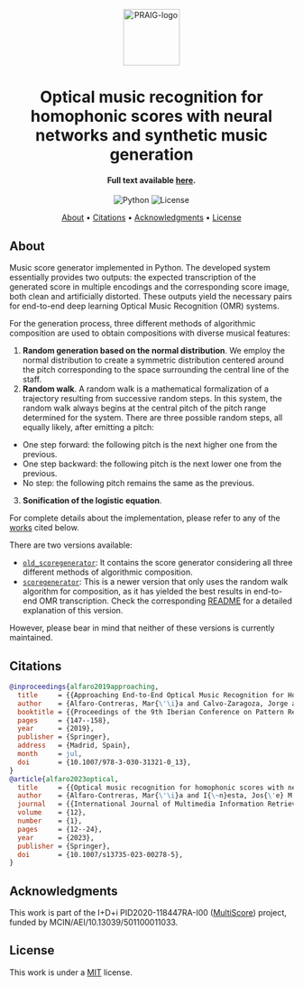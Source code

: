 <p align="center">
  <a href="https://praig.ua.es/"><img src="https://i.imgur.com/Iu7CvC1.png" alt="PRAIG-logo" width="100"></a>
</p>

<h1 align="center">Optical music recognition for homophonic scores with neural networks and synthetic music generation</h1>

<h4 align="center">Full text available <a href="https://link.springer.com/article/10.1007/s13735-023-00278-5" target="_blank">here</a>.</h4>

<p align="center">
  <img src="https://img.shields.io/badge/python-3.9.0-orange" alt="Python">
  <img src="https://img.shields.io/static/v1?label=License&message=MIT&color=blue" alt="License">
</p>


<p align="center">
  <a href="#about">About</a> •
  <a href="#citations">Citations</a> •
  <a href="#acknowledgments">Acknowledgments</a> •
  <a href="#license">License</a>
</p>


## About

Music score generator implemented in Python. The developed system essentially provides two outputs: the expected transcription of the generated score in multiple encodings and the corresponding score image, both clean and artificially distorted. These outputs yield the necessary pairs for end-to-end deep learning Optical Music Recognition (OMR) systems.

For the generation process, three different methods of algorithmic composition are used to obtain compositions with diverse musical features:
1) **Random generation based on the normal distribution**. We employ the normal distribution to create a symmetric distribution centered around the pitch corresponding to the space surrounding the central line of the staff.
2) **Random walk**. A random walk is a mathematical formalization of a trajectory resulting from successive random steps. In this system, the random walk always begins at the central pitch of the pitch range determined for the system. There are three possible random steps, all equally likely, after emitting a pitch:
- One step forward: the following pitch is the next higher one from the previous.
- One step backward: the following pitch is the next lower one from the previous.
- No step: the following pitch remains the same as the previous.
3) **Sonification of the logistic equation**.

For complete details about the implementation, please refer to any of the [works](#citations) cited below.

There are two versions available:
- [`old_scoregenerator`](old_scoregenerator): It contains the score generator considering all three different methods of algorithmic composition.
- [`scoregenerator`](scoregenerator): This is a newer version that only uses the random walk algorithm for composition, as it has yielded the best results in end-to-end OMR transcription. Check the corresponding [README](scoregenerator/README.md) for a detailed explanation of this version.

However, please bear in mind that neither of these versions is currently maintained.

## Citations

```bibtex
@inproceedings{alfaro2019approaching,
  title     = {{Approaching End-to-End Optical Music Recognition for Homophonic Scores}},
  author    = {Alfaro-Contreras, Mar{\'\i}a and Calvo-Zaragoza, Jorge and I{\~n}esta, Jos{\'e} M},
  booktitle = {{Proceedings of the 9th Iberian Conference on Pattern Recognition and Image Analysis}},
  pages     = {147--158},
  year      = {2019},
  publisher = {Springer},
  address   = {Madrid, Spain},
  month     = jul,
  doi       = {10.1007/978-3-030-31321-0_13},
}
@article{alfaro2023optical,
  title     = {{Optical music recognition for homophonic scores with neural networks and synthetic music generation}},
  author    = {Alfaro-Contreras, Mar{\'\i}a and I{\~n}esta, Jos{\'e} M and Calvo-Zaragoza, Jorge},
  journal   = {{International Journal of Multimedia Information Retrieval}},
  volume    = {12},
  number    = {1},
  pages     = {12--24},
  year      = {2023},
  publisher = {Springer},
  doi       = {10.1007/s13735-023-00278-5},
}
```

## Acknowledgments

This work is part of the I+D+i PID2020-118447RA-I00 ([MultiScore](https://sites.google.com/view/multiscore-project)) project, funded by MCIN/AEI/10.13039/501100011033.

## License
This work is under a [MIT](LICENSE) license.
